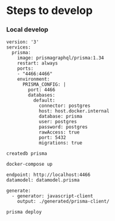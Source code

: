 # Steps to develop

### Local develop

```
version: '3'
services:
  prisma:
    image: prismagraphql/prisma:1.34
    restart: always
    ports:
    - "4466:4466"
    environment:
      PRISMA_CONFIG: |
        port: 4466
        databases:
          default:
            connector: postgres
            host: host.docker.internal
            database: prisma
            user: postgres
            password: postgres
            rawAccess: true
            port: 5432
            migrations: true
```

`createdb prisma`

`docker-compose up`

```
endpoint: http://localhost:4466
datamodel: datamodel.prisma

generate:
  - generator: javascript-client
    output: ./generated/prisma-client/
```

`prisma deploy`